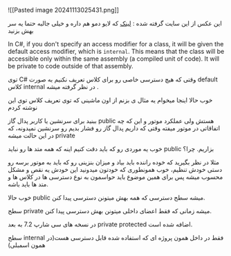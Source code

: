 ![[Pasted image 20241113025431.png]]

این عکس از این سایت گرفته شده : [لینک](https://l.vrgl.ir/r?ad=1&l=https%3A%2F%2Fraw.githubusercontent.com%2Fgist%2Fmichail-peterlis%2F67ab9f81f16cd2fb074d8ea9c8008653%2Fraw%2F1b41929acf1cab64b4cb386966659e079a9edef5%2Faccess_modifier.svg&si=gfba0fuzkkpq&st=post&k=dUOS%2BY885DOxaEM5A9cIiueuQOV%2BZJVlibC4aqN3Sps%3D) که لایو دمو هم داره و خیلی جالبه حتما یه سر بهش بزنید


In C#, if you don't specify an access modifier for a class, it will be given the default access modifier, which is `internal`. This means that the class will be accessible only within the same assembly (a compiled unit of code). It will be private to code outside of that assembly.


توی C# وقتی که هیچ دسترسی خاصی رو برای کلاس تعریف نکنیم به صورت default کلاس internal در نظر گرفته میشه .

خوب حالا اینجا میخوام یه مثال ی بزنم از اون ماشینی که توی تعریف کلاس توی این نوشته کردم

ببنید برای سرنشین یا کاربر پدال گاز public هستش ولی عملکرد موتور و این که چه اتفاقاتی در موتور میفته وقتی که داریم پدال گاز رو فشار بدیم رو سرنشین نمیدونه، که در این حالت میشه private

خوب یه موردی رو که باید دقت کنیم اینه که همه متد ها رو نباید public بزاریم. چرا؟

مثلا در نظر بگیرید که خوده راننده باید بیاد و میزان بنزینی رو که باید به موتور برسه رو دستی خودش تنظیم، خوب همونطوری که خودتون میدونید این خودش یه نقص و مشکل محسوب میشه پس برای همین موضوع باید حواسمون به نوع دسترسی ها در کلاس ها و متد ها باید باشه.

خوب حالا public میشه سطح دسترسی که همه بهش میتونن دسترسی پیدا کنن.

سطح private میشه زمانی که فقط اعضای داخلی میتونن بهش دسترسی پیدا کنن.

در نسخه های سی شارپ 7.2 به بعد private protected اضافه شده است.

سطح internal فقط در داخل همون پروژه ای که استفاده شده قابل دسترسی هست(در همون اسمبلی)